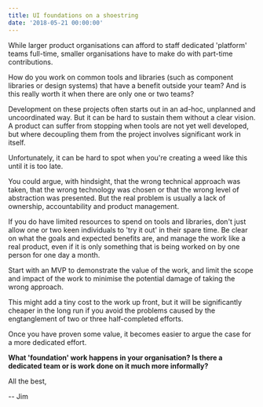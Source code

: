 ```yaml
---
title: UI foundations on a shoestring
date: '2018-05-21 00:00:00'
---
```


While larger product organisations can afford to staff dedicated 'platform' teams full-time, smaller organisations have to make do with part-time contributions.

How do you work on common tools and libraries (such as component libraries or design systems) that have a benefit outside your team? And is this really worth it when there are only one or two teams?

Development on these projects often starts out in an ad-hoc, unplanned and uncoordinated way. But it can be hard to sustain them without a clear vision. A product can suffer from stopping when tools are not yet well developed, but where decoupling them from the project involves significant work in itself.

Unfortunately, it can be hard to spot when you're creating a weed like this until it is too late.

You could argue, with hindsight, that the wrong technical approach was taken, that the wrong technology was chosen or that the wrong level of abstraction was presented. But the real problem is usually a lack of ownership, accountability and product management.

If you do have limited resources to spend on tools and libraries, don't just allow one or two keen individuals to 'try it out' in their spare time. Be clear on what the goals and expected benefits are, and manage the work like a real product, even if it is only something that is being worked on by one person for one day a month.

Start with an MVP to demonstrate the value of the work, and limit the scope and impact of the work to minimise the potential damage of taking the wrong approach.

This might add a tiny cost to the work up front, but it will be significantly cheaper in the long run if you avoid the problems caused by the engtanglement of two or three half-completed efforts.

Once you have proven some value, it becomes easier to argue the case for a more dedicated effort.

__What 'foundation' work happens in your organisation? Is there a dedicated team or is work done on it much more informally?__

All the best,

-- Jim
